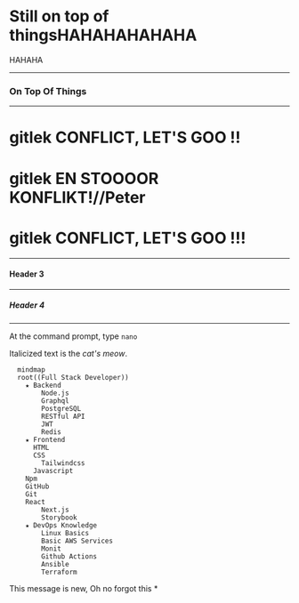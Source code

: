 # Still on top of thingsHAHAHAHAHAHA
HAHAHA
***

### On Top Of Things

***

# gitlek CONFLICT, LET'S GOO !!
# gitlek EN STOOOOR KONFLIKT!//Peter
# gitlek CONFLICT, LET'S GOO !!!

***

#### Header 3

***

##### Header 4

***

At the command prompt, type `nano`

Italicized text is the *cat's meow*.

```mermaid
  mindmap
  root((Full Stack Developer))
    ★ Backend
        Node.js
        Graphql
        PostgreSQL
        RESTful API
        JWT
        Redis
    ★ Frontend
      HTML
      CSS
        Tailwindcss
      Javascript
    Npm
    GitHub
    Git
    React
        Next.js
        Storybook
    ★ DevOps Knowledge
        Linux Basics
        Basic AWS Services
        Monit
        Github Actions
        Ansible
        Terraform
```

This message is new, Oh no forgot this *
